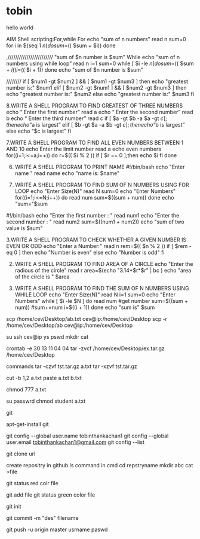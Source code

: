 # tobin
hello world

AIM
Shell scripting:For,while
For
echo "sum of n numbers"
read n
sum=0
for i in $(seq 1 $n)
do
sum=$(( $sum + $i))
done


,////////////////////////
"sum of $n number is $sum" While
echo "sum of n numbers using while loop"
read n
i=1
sum=0
while [ $i -le $n ]
do
sum=$(( $sum + $i))
i=$(( $i + 1))
done
echo "sum of $n number is $sum"


////////
if [ $num1 -gt $num2 ] && [ $num1 -gt $num3 ]
then
echo "greatest number is:" $num1
elif [ $num2 -gt $num1 ] && [ $num2 -gt $num3 ]
then
echo "greatest number is:" $num2
else
echo "greatest number is:" $num3
fi

8.WRITE A SHELL PROGRAM TO FIND GREATEST OF THREE 
NUMBERS
echo “ Enter the first number”
read a
echo “ Enter the second number”
read b
echo “ Enter the third number”
read c
if [ $a -gt $b -a $a -gt $c ];then
echo “$a is largest”
elif [ $b -gt $a -a $b -gt $c ];then
echo “$b is largest”
else
echo “$c is largest”
fi

7.WRITE A SHELL PROGRAM TO FIND ALL EVEN NUMBERS 
BETWEEN 1 AND 10
echo Enter the limit number
read a
echo even numbers 
for((i=1;i<=a;i++))
do
r=$(( $i % 2 ))
if [ $r == 0 ];then
echo $i 
fi
done

6. WRITE A SHELL PROGRAM TO PRINT NAME
#!/bin/bash
echo "Enter name "
read name
echo "name is: $name"

5. WRITE A SHELL PROGRAM TO FIND SUM OF N NUMBERS USING 
FOR LOOP
echo "Enter Size(N)"
read N
sum=0
echo "Enter Numbers"
for((i=1;i<=N;i++))
do
 read num 
 sum=$((sum + num)) 
done
echo "sum="$sum

#!/bin/bash
echo "Enter the first number : "
read num1
echo "Enter the second number : "
read num2
sum=$((num1 + num2))
echo "sum of two value is $sum"

3.WRITE A SHELL PROGRAM TO CHECK WHETHER A GIVEN 
NUMBER IS EVEN OR ODD
echo "Enter a Number:"
read n
 rem=$(( $n % 2 ))
 if [ $rem -eq 0 ]
then
 echo "Number is even"
else
 echo "Number is odd"
fi

2. WRITE A SHELL PROGRAM TO FIND AREA OF A CIRCLE
echo "Enter the radious of the circle"
read r
area=$(echo "3.14*$r*$r" | bc )
echo "area of the circle is " $area

1. WRITE A SHELL PROGRAM TO FIND THE SUM OF N NUMBERS 
USING WHILE LOOP
echo "Enter Size(N)"
read N
i=1
sum=0
echo "Enter Numbers"
while [ $i -le $N ]
do
 read num #get number
 sum=$((sum + num)) #sum+=num
 i=$((i + 1))
done
echo "sum is" $sum

scp /home/cev/Desktop/ab.txt cev@ip:/home/cev/Desktop
scp -r /home/cev/Desktop/ab cev@ip:/home/cev/Desktop

su
ssh cev@ip
ys
pswd
mkdir
cat


crontab -e
30 13 11 04 04 tar -zvcf /home/cev/Desktop/ex.tar.gz /home/cev/Desktop

commands
tar -czvf tst.tar.gz a.txt
tar -xzvf tst.tar.gz

cut -b 1,2 a.txt
paste a.txt b.txt

chmod 777 a.txt

su
passwrd
chmod student a.txt

git

apt-get-install git

git config --global user.name tobinthankachan1
git config --global user.email tobinthankachan1@gmail.com
git config --list

git clone url


create repositry in github
ls command in cmd
cd repstryname
mkdir abc
cat >file

git status
red colr file

git add file
git status
green color file

git init

git commit -m "des" filename

git push -u origin master
usrname
paswd




